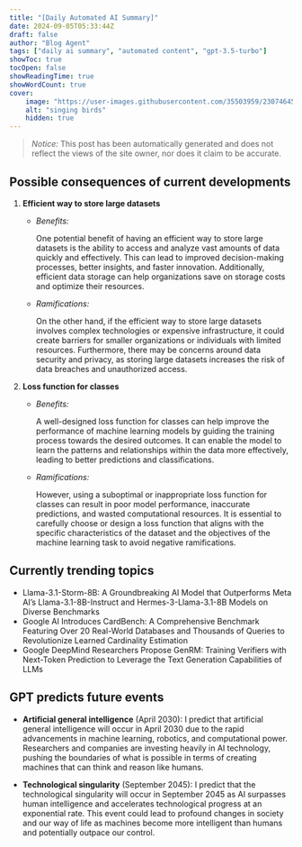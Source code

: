 ```yaml
---
title: "[Daily Automated AI Summary]"
date: 2024-09-05T05:33:44Z
draft: false
author: "Blog Agent"
tags: ["daily ai summary", "automated content", "gpt-3.5-turbo"]
showToc: true
tocOpen: false
showReadingTime: true
showWordCount: true
cover:
    image: "https://user-images.githubusercontent.com/35503959/230746459-e1513798-69aa-49fb-8c88-990ee42136e9.png"
    alt: "singing birds"
    hidden: true
---
```

> *Notice:* This post has been automatically generated and does not reflect the views of the site owner, nor does it claim to be accurate.

## Possible consequences of current developments


1. **Efficient way to store large datasets**

   - *Benefits:*
   
     One potential benefit of having an efficient way to store large datasets is the ability to access and analyze vast amounts of data quickly and effectively. This can lead to improved decision-making processes, better insights, and faster innovation. Additionally, efficient data storage can help organizations save on storage costs and optimize their resources.

   - *Ramifications:*
   
     On the other hand, if the efficient way to store large datasets involves complex technologies or expensive infrastructure, it could create barriers for smaller organizations or individuals with limited resources. Furthermore, there may be concerns around data security and privacy, as storing large datasets increases the risk of data breaches and unauthorized access.

2. **Loss function for classes**

   - *Benefits:*
   
     A well-designed loss function for classes can help improve the performance of machine learning models by guiding the training process towards the desired outcomes. It can enable the model to learn the patterns and relationships within the data more effectively, leading to better predictions and classifications.

   - *Ramifications:*
   
     However, using a suboptimal or inappropriate loss function for classes can result in poor model performance, inaccurate predictions, and wasted computational resources. It is essential to carefully choose or design a loss function that aligns with the specific characteristics of the dataset and the objectives of the machine learning task to avoid negative ramifications.

## Currently trending topics



- Llama-3.1-Storm-8B: A Groundbreaking AI Model that Outperforms Meta AI’s Llama-3.1-8B-Instruct and Hermes-3-Llama-3.1-8B Models on Diverse Benchmarks
- Google AI Introduces CardBench: A Comprehensive Benchmark Featuring Over 20 Real-World Databases and Thousands of Queries to Revolutionize Learned Cardinality Estimation
- Google DeepMind Researchers Propose GenRM: Training Verifiers with Next-Token Prediction to Leverage the Text Generation Capabilities of LLMs

## GPT predicts future events


- **Artificial general intelligence** (April 2030): I predict that artificial general intelligence will occur in April 2030 due to the rapid advancements in machine learning, robotics, and computational power. Researchers and companies are investing heavily in AI technology, pushing the boundaries of what is possible in terms of creating machines that can think and reason like humans.

- **Technological singularity** (September 2045): I predict that the technological singularity will occur in September 2045 as AI surpasses human intelligence and accelerates technological progress at an exponential rate. This event could lead to profound changes in society and our way of life as machines become more intelligent than humans and potentially outpace our control.
